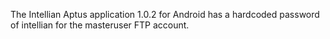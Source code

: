 The Intellian Aptus application 1.0.2 for Android has a hardcoded password of intellian for the masteruser FTP account.